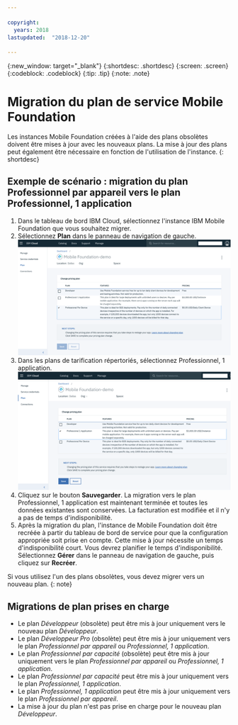 ```yaml
---

copyright:
  years: 2018
lastupdated:  "2018-12-20"

---
```


{:new_window: target="_blank"}
{:shortdesc: .shortdesc}
{:screen:  .screen}
{:codeblock:  .codeblock}
{:tip: .tip}
{:note: .note}

# Migration du plan de service Mobile Foundation 

Les instances Mobile Foundation créées à l'aide des plans obsolètes doivent être mises à jour avec les nouveaux plans. La mise à jour des plans peut également être nécessaire en fonction de l'utilisation de l'instance.
{: shortdesc}

## Exemple de scénario : migration du plan Professionnel par appareil vers le plan Professionnel, 1 application 

1. Dans le tableau de bord IBM Cloud, sélectionnez l'instance IBM Mobile Foundation que vous souhaitez migrer. 
2. Sélectionnez **Plan** dans le panneau de navigation de gauche.
   ![Plan Mobile Foundation existant](images/existing-plan.png)
3. Dans les plans de tarification répertoriés, sélectionnez Professionnel, 1 application.
   ![Nouveau plan Mobile Foundation](images/new-plan.png)
4. Cliquez sur le bouton **Sauvegarder**.
     La migration vers le plan Professionnel, 1 application est maintenant terminée et toutes les données existantes sont conservées. La facturation est modifiée et il n'y a pas de temps d'indisponibilité. 
5. Après la migration du plan, l'instance de Mobile Foundation doit être recréée à partir du tableau de bord de service pour que la configuration appropriée soit prise en compte. Cette mise à jour nécessite un temps d'indisponibilité court. Vous devrez planifier le temps d'indisponibilité. Sélectionnez **Gérer** dans le panneau de navigation de gauche, puis cliquez sur **Recréer**.

Si vous utilisez l'un des plans obsolètes, vous devez migrer vers un nouveau plan.
{: note}

## Migrations de plan prises en charge 

* Le plan *Développeur* (obsolète) peut être mis à jour uniquement vers le nouveau plan *Développeur*.
* Le plan *Développeur Pro* (obsolète) peut être mis à jour uniquement vers le plan *Professionnel par appareil* ou *Professionnel, 1 application*.
* Le plan *Professionnel par capacité* (obsolète) peut être mis à jour uniquement vers le plan *Professionnel par appareil* ou *Professionnel, 1 application*.
* Le plan *Professionnel par capacité* peut être mis à jour uniquement vers le plan *Professionnel, 1 application*.
* Le plan *Professionnel, 1 application* peut être mis à jour uniquement vers le plan *Professionnel par appareil*.
* La mise à jour du plan n'est pas prise en charge pour le nouveau plan *Développeur*.
